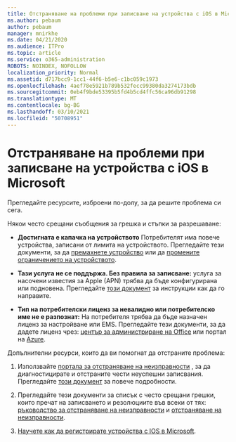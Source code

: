 ```yaml
---
title: Отстраняване на проблеми при записване на устройства с iOS в Microsoft
ms.author: pebaum
author: pebaum
manager: mnirkhe
ms.date: 04/21/2020
ms.audience: ITPro
ms.topic: article
ms.service: o365-administration
ROBOTS: NOINDEX, NOFOLLOW
localization_priority: Normal
ms.assetid: d717bcc9-1cc1-44f6-b5e6-c1bc059c1973
ms.openlocfilehash: 4aef78e5921b789b532fecc99380da3274173bdb
ms.sourcegitcommit: 0eb4f9bde53395b5fd4b5cd4ffc56ca96db91298
ms.translationtype: MT
ms.contentlocale: bg-BG
ms.lasthandoff: 03/10/2021
ms.locfileid: "50708951"
---
```

# <a name="troubleshoot-issues-with-enrolling-ios-devices-in-microsoft-intune"></a>Отстраняване на проблеми при записване на устройства с iOS в Microsoft

Прегледайте ресурсите, изброени по-долу, за да решите проблема си сега. 
  
Някои често срещани съобщения за грешка и стъпки за разрешаване:
  
- **Достигната е капачка на устройството** Потребителят има повече устройства, записани от лимита на устройството. Прегледайте тези документи, за да [премахнете устройство](https://docs.microsoft.com/intune/devices-wipe) или да [промените ограничението на устройството](https://docs.microsoft.com/intune/enrollment-restrictions-set#set-device-limit-restrictions).
    
- **Тази услуга не се поддържа. Без правила за записване:** услуга за насочени известия за Apple (APN) трябва да бъде конфигурирана или подновена. Прегледайте [този документ](https://docs.microsoft.com/intune/apple-mdm-push-certificate-get) за инструкции как да го направите. 
    
- **Тип на потребителски лиценз за невалидно или потребителско име не е разпознат:** На потребителя трябва да бъде назначен лиценз за настройване или EMS. Прегледайте тези документи, за да дадете лиценз чрез: [център за администриране на Office](https://docs.microsoft.com/intune/licenses-assign) или портал на [Azure](https://docs.microsoft.com/azure/active-directory/license-users-groups).
    
Допълнителни ресурси, които да ви помогнат да отстраните проблема:
  
1. Използвайте [портала за отстраняване на неизправности](https://devicemanagement.microsoft.com/#blade/Microsoft_Intune_DeviceSettings/TroubleshootBlade) , за да диагностицирате и отстраните чести неуспешни записвания. Прегледайте [този документ](https://docs.microsoft.com/intune/help-desk-operators) за повече подробности. 
    
2. Прегледайте тези документи за списък с често срещани грешки, които пречат на записването и резолюциите във всеки от тях: [ръководство за отстраняване на неизправности](https://support.microsoft.com/help/4039809/troubleshooting-ios-device-enrollment-in-intune) и [отстраняване на неизправности](https://docs.microsoft.com/troubleshoot/mem/intune/troubleshoot-device-enrollment-in-intune).
    
3. [Научете как да регистрирате устройства с IOS в Microsoft](https://docs.microsoft.com/intune/ios-enroll).
    


